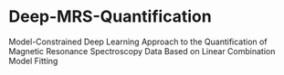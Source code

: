 # Deep-MRS-Quantification
Model-Constrained Deep Learning Approach to the Quantification of Magnetic Resonance Spectroscopy Data Based on Linear Combination Model Fitting
